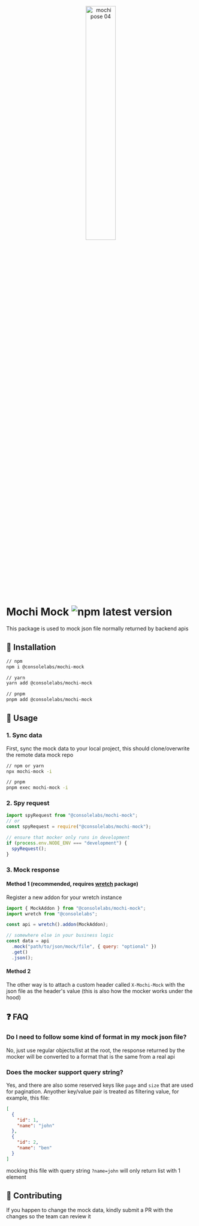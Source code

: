 <p align="center">
  <img src="https://github.com/consolelabs/mochi.js/assets/25856620/86864905-d19b-4992-abe9-43111670e0b2" alt="mochi pose 04" width="40%" />
</p>

# Mochi Mock <img src="https://badgen.net/npm/v/@consolelabs/mochi-mock?cache=300" alt="npm latest version" />

This package is used to mock json file normally returned by backend apis

## 🌈 Installation

```bash
// npm
npm i @consolelabs/mochi-mock

// yarn
yarn add @consolelabs/mochi-mock

// pnpm
pnpm add @consolelabs/mochi-mock
```

## 🚀 Usage

### 1. Sync data

First, sync the mock data to your local project, this should clone/overwrite the remote data mock repo

```bash
// npm or yarn
npx mochi-mock -i

// pnpm
pnpm exec mochi-mock -i
```

### 2. Spy request

```javascript
import spyRequest from "@consolelabs/mochi-mock";
// or
const spyRequest = require("@consolelabs/mochi-mock");

// ensure that mocker only runs in development
if (process.env.NODE_ENV === "development") {
  spyRequest();
}
```

### 3. Mock response

#### Method 1 (recommended, requires [wretch](https://github.com/elbywan/wretch) package)

Register a new addon for your wretch instance

```javascript
import { MockAddon } from "@consolelabs/mochi-mock";
import wretch from "@consolelabs";

const api = wretch().addon(MockAddon);

// somewhere else in your business logic
const data = api
  .mock("path/to/json/mock/file", { query: "optional" })
  .get()
  .json();
```

#### Method 2

The other way is to attach a custom header called `X-Mochi-Mock` with the json file as the header's value (this is also how the mocker works under the hood)

## ❓ FAQ

### Do I need to follow some kind of format in my mock json file?

No, just use regular objects/list at the root, the response returned by the mocker will be converted to a format that is the same from a real api

### Does the mocker support query string?

Yes, and there are also some reserved keys like `page` and `size` that are used for pagination. Anyother key/value pair is treated as filtering value, for example, this file:

```json
[
  {
    "id": 1,
    "name": "john"
  },
  {
    "id": 2,
    "name": "ben"
  }
]
```

mocking this file with query string `?name=john` will only return list with 1 element

## 🤝 Contributing

If you happen to change the mock data, kindly submit a PR with the changes so the team can review it
